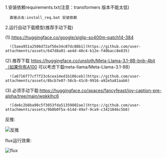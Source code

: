 1.安装依赖requirements.txt(注意：transformers 版本不能太低)

      直接点击:install_req.bat 安装依赖

2.运行自动下载模型(推荐手动下载)

  (1).https://huggingface.co/google/siglip-so400m-patch14-384

      ![5aea951a2506d72af56e34c07dc88b1](https://github.com/user-attachments/assets/647d8a01-ae4d-40c4-b12e-f40bacc8e835)


  (2).推荐下载 https://huggingface.co/unsloth/Meta-Llama-3.1-8B-bnb-4bit（如果你有A100 可以考虑下载meta-llama/Meta-Llama-3.1-8B）
  
      ![a6716f77cf7f23c6cea14ed1b186ceb](https://github.com/user-attachments/assets/8bcb7e07-58cb-41c0-9916-a92e5a81aab6)


  (3).必须手动下载:https://huggingface.co/spaces/fancyfeast/joy-caption-pre-alpha/tree/main/wpkklhc6 

      ![de6c2b8ba90c5f3053fda51359802ae](https://github.com/user-attachments/assets/9b0b0f5a-614d-49a7-9ca9-c342104bc5b8)

 
反推:

![反推](https://github.com/user-attachments/assets/095b252e-9dcd-49aa-94d6-e93671b39767)

flux运行效果:

![flux](https://github.com/user-attachments/assets/96fdcf19-a606-4c66-9629-e80094c20507)



